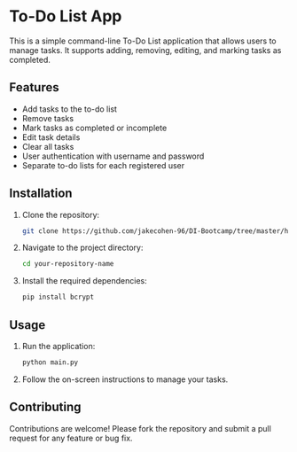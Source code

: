 # To-Do List App

This is a simple command-line To-Do List application that allows users to manage tasks. It supports adding, removing, editing, and marking tasks as completed.

## Features

- Add tasks to the to-do list
- Remove tasks
- Mark tasks as completed or incomplete
- Edit task details
- Clear all tasks
- User authentication with username and password
- Separate to-do lists for each registered user

## Installation

1. Clone the repository:
    ```bash
    git clone https://github.com/jakecohen-96/DI-Bootcamp/tree/master/hackathon-1/to-do-list
    ```
2. Navigate to the project directory:
    ```bash
    cd your-repository-name
    ```
3. Install the required dependencies:
    ```bash
    pip install bcrypt
    ```

## Usage

1. Run the application:
    ```bash
    python main.py
    ```
2. Follow the on-screen instructions to manage your tasks.

## Contributing

Contributions are welcome! Please fork the repository and submit a pull request for any feature or bug fix.
